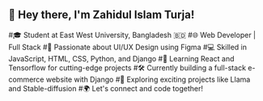 ## 👋 Hey there, I'm Zahidul Islam Turja!
#🎓 Student at East West University, Bangladesh 🇧🇩
#🌐 Web Developer | Full Stack
#🎨 Passionate about UI/UX Design using Figma
#💻 Skilled in JavaScript, HTML, CSS, Python, and Django
#🧠 Learning React and Tensorflow for cutting-edge projects
#🛠️ Currently building a full-stack e-commerce website with Django
#🚀 Exploring exciting projects like Llama and Stable-diffusion
#🌍 Let's connect and code together!
